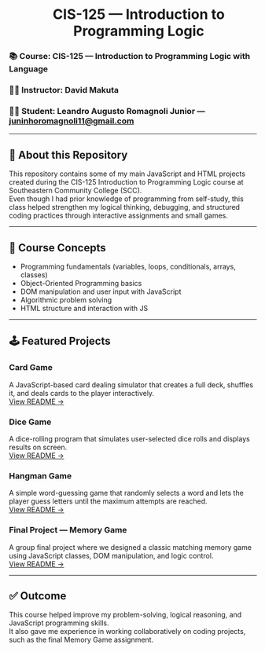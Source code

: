 <div id="user-content-toc"> 
  <ul align="center" style="list-style: none;"> 
    <summary> 
      <h1> CIS-125 — Introduction to Programming Logic </h1> 
    </summary> 
  </ul> 
</div>

### 📚 Course: CIS-125 — Introduction to Programming Logic with Language  
### 👨‍🏫 Instructor: David Makuta  
### 👨‍🎓 Student: Leandro Augusto Romagnoli Junior — juninhoromagnoli11@gmail.com  

---

## 📂 About this Repository

This repository contains some of my main JavaScript and HTML projects created during the CIS-125 Introduction to Programming Logic course at Southeastern Community College (SCC).  
Even though I had prior knowledge of programming from self-study, this class helped strengthen my logical thinking, debugging, and structured coding practices through interactive assignments and small games.

---

## 🧠 Course Concepts

* Programming fundamentals (variables, loops, conditionals, arrays, classes)
* Object-Oriented Programming basics
* DOM manipulation and user input with JavaScript
* Algorithmic problem solving
* HTML structure and interaction with JS

---

## 🕹️ Featured Projects

### Card Game  
A JavaScript-based card dealing simulator that creates a full deck, shuffles it, and deals cards to the player interactively.  
[View README →](./Card-Game/README.md)

### Dice Game  
A dice-rolling program that simulates user-selected dice rolls and displays results on screen.  
[View README →](./Dice-Game/README.md)

### Hangman Game  
A simple word-guessing game that randomly selects a word and lets the player guess letters until the maximum attempts are reached.  
[View README →](./Hangman-Game/README.md)

### Final Project — Memory Game  
A group final project where we designed a classic matching memory game using JavaScript classes, DOM manipulation, and logic control.  
[View README →](./Memory-Game/README.md)

---

## ✅ Outcome
This course helped improve my problem-solving, logical reasoning, and JavaScript programming skills.  
It also gave me experience in working collaboratively on coding projects, such as the final Memory Game assignment.

